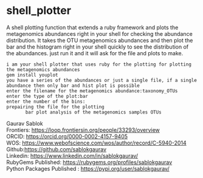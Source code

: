 # shell_plotter
A shell plotting function that extends a ruby framework and plots the metagenomics abundances right in your shell for checking the abundance distribution. It takes the OTU metagenomics abundances and then plot the bar and the histogram right in your shell quickly to see the distribution of the abundances. just run it and it will ask for the file and plots to make. 

```
i am your shell plotter that uses ruby for the plotting for plotting the metagenomics abundances
gem install youplot
you have a series of the abundances or just a single file, if a single abundance then only bar and hist plot is possible
enter the filename for the metagenomics abundance:taxonomy_OTUs
enter the type of the plot:bar
enter the number of the bins:
prepairing the file for the plotting
       bar plot analysis of the metagenomics samples OTUs
```



Gaurav Sablok \
Frontiers: https://loop.frontiersin.org/people/33293/overview \
ORCID: https://orcid.org/0000-0002-4157-9405 \
WOS: https://www.webofscience.com/wos/author/record/C-5940-2014 \
Github:https://github.com/sablokgaurav \
Linkedin: https://www.linkedin.com/in/sablokgaurav/ \
RubyGems Published: https://rubygems.org/profiles/sablokgaurav \
Python Packages Published : https://pypi.org/user/sablokgaurav/
